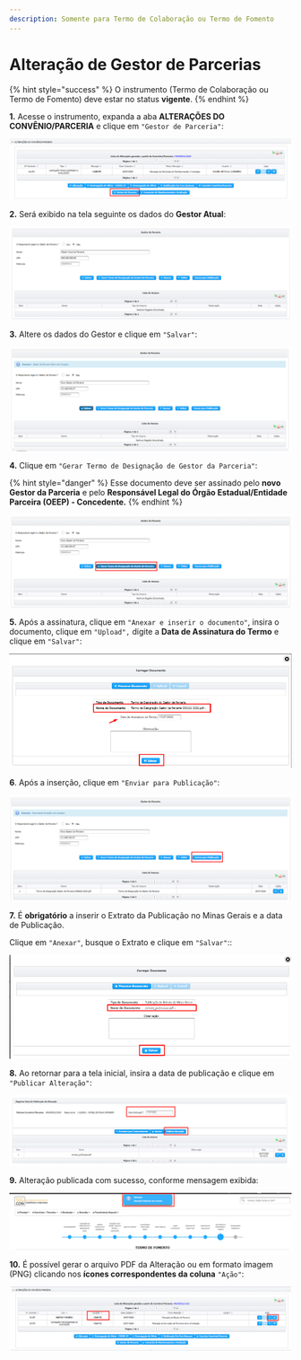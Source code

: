 ```yaml
---
description: Somente para Termo de Colaboração ou Termo de Fomento
---
```


# Alteração de Gestor de Parcerias

{% hint style="success" %}
O instrumento (Termo de Colaboração ou Termo de Fomento) deve estar no status **vigente**.
{% endhint %}

**1.** Acesse o instrumento, expanda a aba **ALTERAÇÕES DO CONVÊNIO/PARCERIA**  e clique em `"Gestor de Parceria"`:

![](<../../.gitbook/assets/image (325) (1).png>)

**2.** Será exibido na tela seguinte os dados do **Gestor Atual**:

![](<../../.gitbook/assets/image (306) (1).png>)

**3.** Altere os dados do Gestor e clique em `"Salvar"`:

![](<../../.gitbook/assets/image (326) (1).png>)

**4.** Clique em `"Gerar Termo de Designação de Gestor da Parceria"`:

{% hint style="danger" %}
Esse documento deve ser assinado pelo **novo Gestor da Parceria** e pelo **Responsável Legal do Órgão Estadual/Entidade Parceira (OEEP) - Concedente.**
{% endhint %}

![](<../../.gitbook/assets/image (311) (1).png>)

**5.** Após a assinatura, clique em `"Anexar e inserir o documento"`, insira o documento, clique em `"Upload",` digite a **Data de Assinatura do Termo** e clique em `"Salvar"`:

![](<../../.gitbook/assets/image (319) (1).png>)

**6**. Após a inserção, clique em `"Enviar para Publicação"`:

![](<../../.gitbook/assets/image (337) (1).png>)

**7.** É **obrigatório** a inserir o Extrato da Publicação no Minas Gerais e a data de Publicação.&#x20;

Clique em `"Anexar"`, busque o Extrato e clique em `"Salvar"`::

![](<../../.gitbook/assets/image (316) (1).png>)

**8.** Ao retornar para a tela inicial, insira a data de publicação e clique em `"Publicar Alteração"`:

![](<../../.gitbook/assets/image (312) (1).png>)

**9.** Alteração publicada com sucesso, conforme mensagem exibida:

![](<../../.gitbook/assets/image (305) (1).png>)

**10.** É possível gerar o arquivo PDF da Alteração ou em formato imagem (PNG) clicando nos **ícones correspondentes da coluna** `"Ação"`:

![](<../../.gitbook/assets/image (314) (1).png>)

